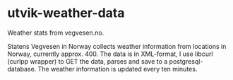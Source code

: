 # utvik-weather-data
Weather stats from vegvesen.no.

Statens Vegvesen in Norway collects weather information from locations in Norway,
currently approx. 400. The data is in XML-format, I use libcurl (curlpp wrapper)
to GET the data, parses and save to a postgresql-database. The weather information
is updated every ten minutes.
